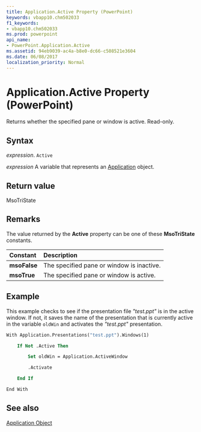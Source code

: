 ```yaml
---
title: Application.Active Property (PowerPoint)
keywords: vbapp10.chm502033
f1_keywords:
- vbapp10.chm502033
ms.prod: powerpoint
api_name:
- PowerPoint.Application.Active
ms.assetid: 94eb9039-ac4a-b8e0-dc66-c508521e3604
ms.date: 06/08/2017
localization_priority: Normal
---
```



# Application.Active Property (PowerPoint)

Returns whether the specified pane or window is active. Read-only.


## Syntax

 _expression_. `Active`

_expression_ A variable that represents an [Application](./PowerPoint.Application.md) object.


## Return value

MsoTriState


## Remarks

The value returned by the  **Active** property can be one of these **MsoTriState** constants.



|Constant|Description|
|:-----|:-----|
|**msoFalse**|The specified pane or window is inactive.|
|**msoTrue**| The specified pane or window is active.|

## Example

This example checks to see if the presentation file  _"test.ppt"_ is in the active window. If not, it saves the name of the presentation that is currently active in the variable `oldWin` and activates the _"test.ppt"_ presentation.


```vb
With Application.Presentations("test.ppt").Windows(1)

    If Not .Active Then

        Set oldWin = Application.ActiveWindow

        .Activate

    End If

End With
```


## See also


[Application Object](PowerPoint.Application.md)

